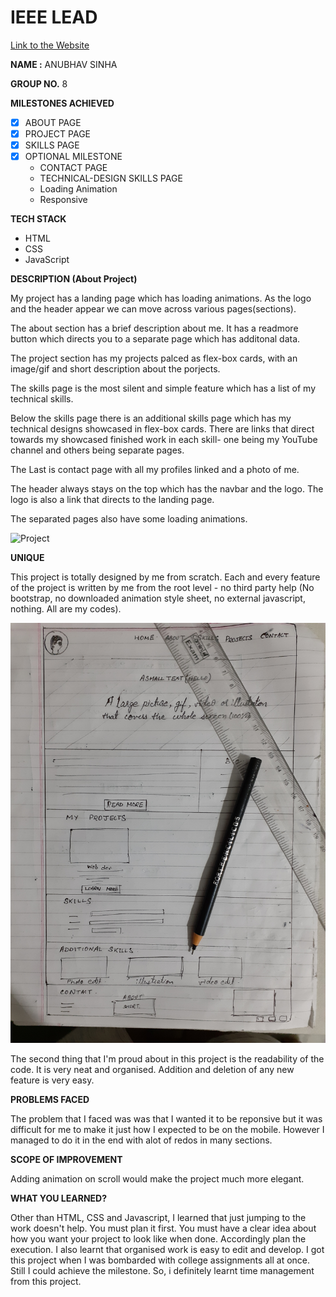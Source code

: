 # IEEE LEAD

[Link to the Website](https://sinha-anubhav79.github.io/Portfolio/)

**NAME :** ANUBHAV SINHA

**GROUP NO.** 8

**MILESTONES ACHIEVED**

- [x] ABOUT PAGE
- [x] PROJECT PAGE
- [x] SKILLS PAGE
- [x] OPTIONAL MILESTONE
  - CONTACT PAGE
  - TECHNICAL-DESIGN SKILLS PAGE
  - Loading Animation
  - Responsive

**TECH STACK**

- HTML
- CSS
- JavaScript

**DESCRIPTION (About Project)**

My project has a landing page which has loading animations. As the logo and the header appear we can move across various pages(sections).

The about section has a brief description about me. It has a readmore button which directs you to a separate page which has additonal data.

The project section has my projects palced as flex-box cards, with an image/gif and short description about the porjects.

The skills page is the most silent and simple feature which has a list of my technical skills.

Below the skills page there is an additional skills page which has my technical designs showcased in flex-box cards. There are links that direct towards my
showcased finished work in each skill- one being my YouTube channel and others being separate pages.

The Last is contact page with all my profiles linked and a photo of me.

The header always stays on the top which has the navbar and the logo. The logo is also a link that directs to the landing page.

The separated pages also have some loading animations.

![Project](./images/project01.gif)

**UNIQUE**

This project is totally designed by me from scratch. Each and every feature of the project is written by me from the root level - no third party help (No bootstrap, no downloaded animation style sheet, no external javascript, nothing. All are my codes).

![Design](./images/Design_of_project.jpg)

The second thing that I'm proud about in this project is the readability of the code. It is very neat and organised. Addition and deletion of any new feature is very easy.

**PROBLEMS FACED**

The problem that I faced was was that I wanted it to be reponsive but it was difficult for me to make it just how I expected to be on the mobile. However I managed to do it in the end with alot of redos in many sections.

**SCOPE OF IMPROVEMENT**

Adding animation on scroll would make the project much more elegant.

**WHAT YOU LEARNED?**

Other than HTML, CSS and Javascript, I learned that just jumping to the work doesn't help. You must plan it first. You must have a clear idea about how you want your project to look like when done. Accordingly plan the execution. I also learnt that organised work is easy to edit and develop. I got this project when I was bombarded with college assignments all at once. Still I could achieve the milestone. So, i definitely learnt time management from this project.
